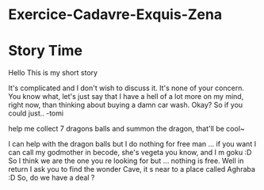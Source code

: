 # Exercice-Cadavre-Exquis-Zena
# Story Time
Hello
This is my
short story

It's complicated and I don't wish to discuss it. It's none of your concern. You know what, let's just say that I have a hell of a lot more on my mind, right now, than thinking about buying a damn car wash. Okay? So if you could just..
-tomi

help me collect 7 dragons balls and summon the dragon, that'll be cool~

I can help with the dragon balls but I do nothing for free man ... if you want I can call my godmother in becode, she's vegeta you know, and I m goku :D So I think we are the one you re looking for but ... nothing is free. Well in return I ask you to find the wonder Cave, it s near to a place called Aghraba :D 
 So, do we have a deal ? 